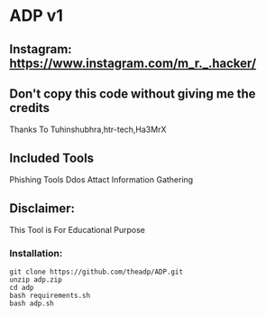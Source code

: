 # ADP v1
## Instagram: https://www.instagram.com/m_r._.hacker/ 
## Don't copy this code without giving me the credits  
Thanks To Tuhinshubhra,htr-tech,Ha3MrX

## Included Tools
Phishing Tools
Ddos Attact
Information Gathering
## Disclaimer:
This Tool is For Educational Purpose

### Installation:
```
git clone https://github.com/theadp/ADP.git
unzip adp.zip
cd adp
bash requirements.sh
bash adp.sh
```
```





 

